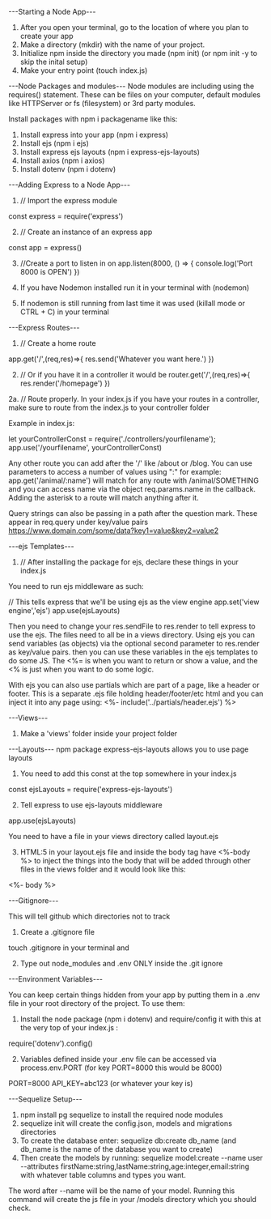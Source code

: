 ---Starting a Node App---
1. After you open your terminal, go to the location of where you plan to create your app
2. Make a directory (mkdir) with the name of your project.
3. Initialize npm inside the directory you made (npm init) (or npm init -y to skip the inital setup)
4. Make your entry point (touch index.js)

---Node Packages and modules---
Node modules are including using the requires(<module>) statement. These can be files on your computer, default modules like HTTPServer or fs (filesystem) or 3rd party modules. 

Install packages with npm i packagename like this:
1. Install express into your app (npm i express) 
2. Install ejs (npm i ejs)
3. Install express ejs layouts (npm i express-ejs-layouts)
4. Install axios (npm i axios)
5. Install dotenv (npm i dotenv)


---Adding Express to a Node App---
1. // Import the express module

const express = require('express')

2. // Create an instance of an express app

const app = express()

3. //Create a port to listen in on 
app.listen(8000, () => {
    console.log('Port 8000 is OPEN')
})

4. If you have Nodemon installed run it in your terminal with (nodemon)

5. If nodemon is still running from last time it was used (killall mode or CTRL + C) in your terminal


---Express Routes---
1. // Create a home route

app.get('/',(req,res)=>{
    res.send('Whatever you want here.')
})

2. // Or if you have it in a controller it would be
router.get('/',(req,res)=>{
    res.render('/homepage')
})


2a. // Route properly. In your index.js if you have your routes in a controller, make
sure to route from the index.js to your controller folder

Example in index.js:

let yourControllerConst = require('./controllers/yourfilename');
app.use('/yourfilename', yourControllerConst)

Any other route you can add after the '/' like /about or /blog. 
You can use parameters to access a number of values using ":" for example: app.get('/animal/:name') will match for any route with /animal/SOMETHING and you can access name via the object req.params.name in the callback. Adding the asterisk to a route will match anything after it.

Query strings can also be passing in a path after the question mark. These appear in req.query under key/value pairs https://www.domain.com/some/data?key1=value&key2=value2



---ejs Templates---
1. // After installing the package for ejs, declare these things in your index.js 

You need to run ejs middleware as such:

// This tells express that we'll be using ejs as the view engine
app.set('view engine','ejs')
app.use(ejsLayouts)

Then you need to change your res.sendFile to res.render to tell express to use the ejs.
The files need to all be in a views directory. Using ejs you can send variables (as objects) via the optional second parameter to res.render as key/value pairs. then you can use these variables in the ejs templates to do some JS. The <%= is when you want to return or show a value, and the <% is just when you want to do some logic.

With ejs you can also use partials which are part of a page, like a header or footer. This is a separate .ejs file holding header/footer/etc html and you can inject it into any page using: <%- include('../partials/header.ejs') %>


---Views---
1. Make a 'views' folder inside your project folder

---Layouts---
npm package express-ejs-layouts allows you to use page layouts

1. You need to add this const at the top somewhere in your index.js 

const ejsLayouts = require('express-ejs-layouts')

2. Tell express to use ejs-layouts middleware

app.use(ejsLayouts)

You need to have a file in your views directory called layout.ejs 

3.  HTML:5 in your layout.ejs file and inside the body tag have <%-body %> to inject
the things into the body that will be added through other files in the views folder and it would look like this:

<!DOCTYPE html>
<html>
<head>
  <title>Some Title</title>
</head>
<body>
  <%- body %>
</body>
</html>


---Gitignore---

This will tell github which directories not to track

1. Create a .gitignore file 

touch .gitignore in your terminal and 

2. Type out node_modules and .env ONLY inside the .git ignore


---Environment Variables---

You can keep certain things hidden from your app by putting them in a .env file in your root directory of the project. To use them:
1. Install the node package (npm i dotenv) and require/config it with this at the very top of your index.js :

require('dotenv').config()

2. Variables defined inside your .env file can be accessed via process.env.PORT (for key PORT=8000 this would be 8000)

PORT=8000
API_KEY=abc123 (or whatever your key is)

---Sequelize Setup---

1. npm install pg sequelize to install the required node modules
2. sequelize init will create the config.json, models and migrations directories
3. To create the database enter: sequelize db:create db_name (and db_name is the name of the database you want to create)
4. Then create the models by running: sequelize model:create --name user --attributes firstName:string,lastName:string,age:integer,email:string with whatever table columns and types you want. 

The word after --name will be the name of your model. Running this command will create the js file in your /models directory which you should check.
